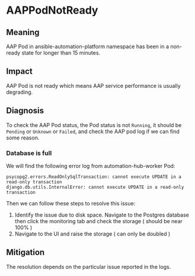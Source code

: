 # AAPPodNotReady

## Meaning

AAP Pod in ansible-automation-platform namespace has been in a non-ready state for longer than 15 minutes.

## Impact

AAP Pod is not ready which means AAP service performance is usually degrading.

## Diagnosis

To check the AAP Pod status, the Pod status is not `Running`, it should be `Pending` or `Unknown` or `Failed`, and check the AAP pod log if we can find some reason.

### Database is full 

We will find the following error log from automation-hub-worker Pod:

```
psycopg2.errors.ReadOnlySqlTransaction: cannot execute UPDATE in a read-only transaction
django.db.utils.InternalError: cannot execute UPDATE in a read-only transaction
```
Then we can follow these steps to resolve this issue:

1. Identify the issue due to disk space. Navigate to the Postgres database then click the monitoring tab and check the storage ( should be near 100% )
2. Navigate to the UI and raise the storage ( can only be doubled )

## Mitigation

The resolution depends on the particular issue reported in the logs.

